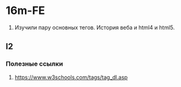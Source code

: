 # 16m-FE

1. Изучили пару основных тегов. История веба и html4 и html5.

## l2

### Полезные ссылки

1. https://www.w3schools.com/tags/tag_dl.asp
